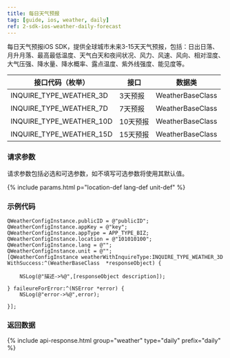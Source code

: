 ```yaml
---
title: 每日天气预报
tag: [guide, ios, weather, daily]
ref: 2-sdk-ios-weather-daily-forecast
---
```


每日天气预报iOS SDK，提供全球城市未来3-15天天气预报，包括：日出日落、月升月落、最高最低温度、天气白天和夜间状况、风力、风速、风向、相对湿度、大气压强、降水量、降水概率、露点温度、紫外线强度、能见度等。

| 接口代码（枚举）          | 接口          | 数据类           |
| ------------------------- | ------------- | ---------------- |
| INQUIRE_TYPE_WEATHER_3D   | 3天预报       | WeatherBaseClass |
| INQUIRE_TYPE_WEATHER_7D   | 7天预报       | WeatherBaseClass |
| INQUIRE_TYPE_WEATHER_10D  | 10天预报      | WeatherBaseClass |
| INQUIRE_TYPE_WEATHER_15D  | 15天预报      | WeatherBaseClass |

### 请求参数

请求参数包括必选和可选参数，如不填写可选参数将使用其默认值。

{% include params.html p="location-def lang-def unit-def" %}

### 示例代码

```objc
QWeatherConfigInstance.publicID = @"publicID";
QWeatherConfigInstance.appKey = @"key";
QWeatherConfigInstance.appType = APP_TYPE_BIZ;
QWeatherConfigInstance.location = @"101010100";
QWeatherConfigInstance.lang = @"";
QWeatherConfigInstance.unit = @"";
[QWeatherConfigInstance weatherWithInquireType:INQUIRE_TYPE_WEATHER_3D WithSuccess:^(WeatherBaseClass  *responseObject) {
        
    NSLog(@"描述->%@",[responseObject description]);
        
} faileureForError:^(NSError *error) {
    NSLog(@"error->%@",error);
        
}]; 
```

### 返回数据

{% include api-response.html group="weather" type="daily" prefix="daily" %}
